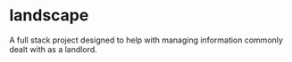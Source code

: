 # landscape
 A full stack project designed to help with managing information commonly dealt with as a landlord.
